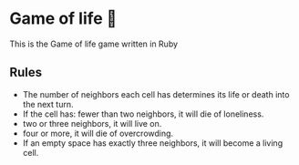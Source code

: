 # Game of life 🧬
This is the Game of life game written in Ruby

## Rules
- The number of neighbors each cell has determines its life or death into the next turn.
- If the cell has: fewer than two neighbors, it will die of loneliness.
- two or three neighbors, it will live on.
- four or more, it will die of overcrowding.
- If an empty space has exactly three neighbors, it will become a living cell.
